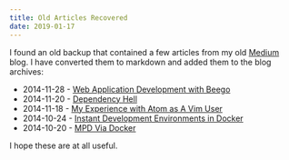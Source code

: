```yaml
---
title: Old Articles Recovered
date: 2019-01-17
---
```


I found an old backup that contained a few articles from my old [Medium](https://medium.com/@theprincessxena) blog. I have converted them to markdown and added them to the blog archives:

- 2014-11-28 - [Web Application Development with Beego](https://christine.website/blog/beego-2014-11-28)
- 2014-11-20 - [Dependency Hell](https://christine.website/blog/dependency-hell-2014-11-20)
- 2014-11-18 - [My Experience with Atom as A Vim User](https://christine.website/blog/atom-as-vim-2014-11-18)
- 2014-10-24 - [Instant Development Environments in Docker](https://christine.website/blog/dev-2014-10-24)
- 2014-10-20 - [MPD Via Docker](https://christine.website/blog/mpd-docker-2014-10-20)

I hope these are at all useful.

